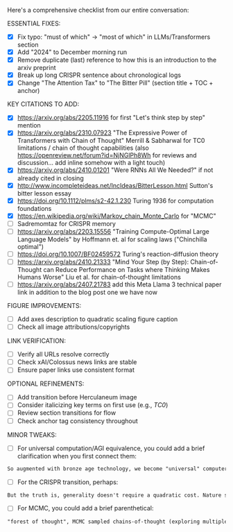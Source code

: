 Here's a comprehensive checklist from our entire conversation:

ESSENTIAL FIXES:
- [x] Fix typo: "must of which" → "most of which" in LLMs/Transformers section
- [x] Add "2024" to December morning run
- [x] Remove duplicate (last) reference to how this is an introduction to the arxiv preprint
- [x] Break up long CRISPR sentence about chronological logs
- [x] Change "The Attention Tax" to "The Bitter Pill" (section title + TOC + anchor)

KEY CITATIONS TO ADD:
- [x] https://arxiv.org/abs/2205.11916 for first "Let's think step by step" mention
- [x] https://arxiv.org/abs/2310.07923 "The Expressive Power of Transformers with Chain of Thought" Merrill & Sabharwal for TC0 limitations / chain of thought capabilities (also https://openreview.net/forum?id=NjNGlPh8Wh for reviews and discussion... add inline somehow with a light touch)
- [x] https://arxiv.org/abs/2410.01201 "Were RNNs All We Needed?" if not already cited in closing
- [x] http://www.incompleteideas.net/IncIdeas/BitterLesson.html Sutton's bitter lesson essay
- [x] https://doi.org/10.1112/plms/s2-42.1.230 Turing 1936 for computation foundations
- [x] https://en.wikipedia.org/wiki/Markov_chain_Monte_Carlo for "MCMC"
- [ ] Sadremomtaz for CRISPR memory
- [ ] https://arxiv.org/abs/2203.15556 "Training Compute-Optimal Large Language Models" by Hoffmann et. al for scaling laws ("Chinchilla optimal")
- [ ] https://doi.org/10.1007/BF02459572 Turing's reaction-diffusion theory
- [ ] https://arxiv.org/abs/2410.21333 "Mind Your Step (by Step): Chain-of-Thought can Reduce Performance on Tasks where Thinking Makes Humans Worse" Liu et al. for chain-of-thought limitations
- [ ] https://arxiv.org/abs/2407.21783 add this Meta Llama 3 technical paper link in addition to the blog post one we have now

FIGURE IMPROVEMENTS:
- [ ] Add axes description to quadratic scaling figure caption
- [ ] Check all image attributions/copyrights

LINK VERIFICATION:
- [ ] Verify all URLs resolve correctly
- [ ] Check xAI/Colossus news links are stable
- [ ] Ensure paper links use consistent format

OPTIONAL REFINEMENTS:
- [ ] Add transition before Herculaneum image
- [ ] Consider italicizing key terms on first use (e.g., _TC0_)
- [ ] Review section transitions for flow
- [ ] Check anchor tag consistency throughout

MINOR TWEAKS:

- [ ] For universal computation/AGI equivalence, you could add a brief clarification when you first connect them:
```markdown
So augmented with bronze age technology, we become "universal" computers in Turing's language—the quintessential "general" intelligence capable of solving any problem given enough time and snacks. For the sake of argument, let's agree: general intelligence ≈ universal computer. (After all, if you can simulate any computation, you can solve any well-defined problem.)
```

- [ ] For the CRISPR transition, perhaps:
```markdown
But the truth is, generality doesn't require a quadratic cost. Nature shows us why. Look at a single cell.
```

- [ ] For MCMC, you could add a brief parenthetical:
```markdown
"forest of thought", MCMC sampled chains-of-thought (exploring multiple possible reasoning paths like a chess computer) which are kept in check.
```
